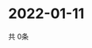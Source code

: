 # 2022-01-11
  共 0条

  <!-- BEGIN -->
  <!-- 最后更新时间Tue Jan 11 2022 21:03:49 GMT+0000 (Coordinated Universal Time) -->
  
  <!-- END -->
  
  